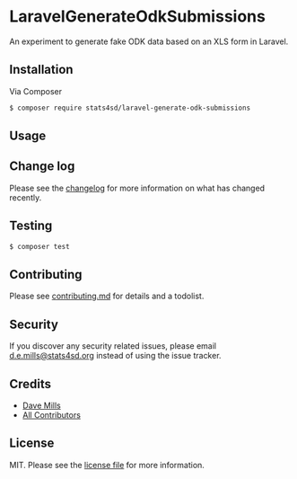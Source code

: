 # LaravelGenerateOdkSubmissions

An experiment to generate fake ODK data based on an XLS form in Laravel.

## Installation

Via Composer

``` bash
$ composer require stats4sd/laravel-generate-odk-submissions
```

## Usage

## Change log

Please see the [changelog](changelog.md) for more information on what has changed recently.

## Testing

``` bash
$ composer test
```

## Contributing

Please see [contributing.md](contributing.md) for details and a todolist.

## Security

If you discover any security related issues, please email d.e.mills@stats4sd.org instead of using the issue tracker.

## Credits

- [Dave Mills][link-author]
- [All Contributors][link-contributors]

## License

MIT. Please see the [license file](license.md) for more information.

[ico-version]: https://img.shields.io/packagist/v/stats4sd/laravel-generate-odk-submissions.svg?style=flat-square
[ico-downloads]: https://img.shields.io/packagist/dt/stats4sd/laravel-generate-odk-submissions.svg?style=flat-square
[ico-travis]: https://img.shields.io/travis/stats4sd/laravel-generate-odk-submissions/master.svg?style=flat-square
[ico-styleci]: https://styleci.io/repos/12345678/shield

[link-packagist]: https://packagist.org/packages/stats4sd/laravel-generate-odk-submissions
[link-downloads]: https://packagist.org/packages/stats4sd/laravel-generate-odk-submissions
[link-travis]: https://travis-ci.org/stats4sd/laravel-generate-odk-submissions
[link-styleci]: https://styleci.io/repos/12345678
[link-author]: https://github.com/stats4sd
[link-contributors]: ../../contributors
